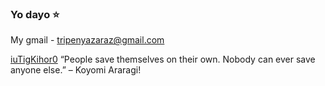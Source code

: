 ### Yo dayo ⭐

My gmail - tripenyazaraz@gmail.com

[iuTigKihor0](https://user-images.githubusercontent.com/55177401/124723296-b7caac00-df2c-11eb-9955-b2eb7b7fb6e9.jpg)
“People save themselves on their own. Nobody can ever save anyone else.” – Koyomi Araragi!
